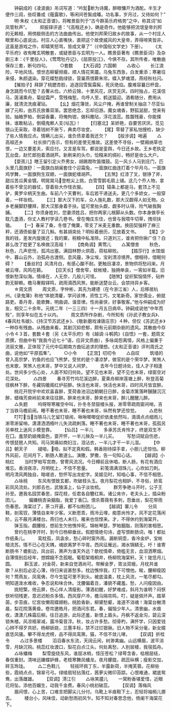 <!-- { "loadSidebar": true } -->
　　钟嗣成的《凌波曲》吊词写道：“吟髭断为诗魔，醉眼慵开为酒酡。半生才便作三闾，些叹番成《薤露歌》，等闲间苍鬓成皤。功名事，岁月过，又待如何？”
　　明·朱权《太和正音谱》，将睢景臣列于“古今群英乐府格势”之中，称其词“如凤管秋声”。
　　郑振铎评道：“《高租还乡》，确是奇作。他能够把流氓皇帝刘邦的无赖相，用傍敲侧击的方法曲曲传出。他使刘邦荣归故乡的故事，从一个村庄人眼里和心底说出。村庄人心直嘴快，直把这个故使威风的大皇帝，弄得啼笑皆非。这虽是游戏之作，却嬉笑怒骂，皆成文章了”（《中国俗文学史》下册）。
　　《太平乐府》收有睢玄明散套，或疑景臣与玄明为一人。瞧景臣著有《瞧景臣词》及杂剧三本：《千里投人》，《莺莺牡丹记》，《屈原投江》，今俱不存。其所传者，唯散曲保存三套，断句四句。
　　○套数
　　【大石调】六国朝
　　△收心
　　长江浪险，平地风恬。恨世态柳颦频眉，顺人情花笑靥。乌兔东西急，白发重添；寒暑往来侵，朱颜退染。穿花蝶愁扃绿锁，营巢燕恨簌朱帘。蝶入梦魂潜，燕经秋社闪。
　　【摧拍子】拜辞了桃腮杏脸，追逐回雪鬓霜髯，死灰绝焰。腹难容曩日杯盘，身怎跳而今坑堑？去奢从俭。六桥云锦，十里风花，庆赏无厌。四时独占，花溪信马，莲浦乘舟，菊绽霜严，雪残梅堑。鸟呼人至，鹤送猿迎。酒肴随分，费用从廉，就清流洗痕濯玷。
　　【幺】烟花簿敛，风尘户掩，再谁曾制关抽店？尽亚仙嫁了元和，由苏氏放番双渐。罢思绝念，忘却旧游。魔女魂香，野狐涎甜，觉来有验。抽箱罗帕，倒袋香囊，将俺拘钳，做科撒阽，浮花浪蕊。胜馥残豪，你能搽抹，谁敢粘沾，倒榻鬼赖人支{坫瓦}！
　　【归塞北】呆娇艳，自要苦厌厌。觅见银山无采取，寻着钱树不揪ㄎ，典卖尽妆奁。
　　【尾】零替了家私怕搜检，缺少了些人情我应点。情瞒儿出尖，谁负债拿着我还欠？
　　【般涉调】哨遍
　　△高祖还乡
　　社长排门告示，但有的差使无推故。这差使不寻俗，一壁厢纳草也恨，一边又要差夫，索应付。又言是车驾，都说是銮舆，今日还乡故。王乡老执定瓦台盘，赵忙郎抱着酒胡芦。新刷来的头巾，恰糨来的绸衫，畅好是妆么大户。
　　【耍孩儿】瞎王留引定火乔男女，胡踢蹬吹笛擂鼓。见一风彡人马到庄门，匹头里几面旗舒：一面旗白胡阑套住个迎霜兔，一面旗红曲连打着个毕月乌，一面旗鸡学舞，一面旗狗生双翅，一面旗蛇缠胡芦。
　　【五煞】红漆了叉，银铮了斧，甜瓜苦瓜黄金镀。明晃晃马登枪尖上挑，白雪雪鹅毛扇上铺。这几个乔人物，拿着些不曾见的器仗，穿着些大作怪衣服。
　　【四】辕条上都是马，套顶上不见驴，黄罗伞柄天生曲。车前八个天曹判，车后若干递送夫。更几个多娇女，一般穿着，一样妆梳。
　　【三】那大汉下的车，众人施礼数，那大汉觑得人如无物。众乡老展脚舒腰拜，那大汉那身着手扶。猛可里抬头觑，觑多时认得，险气破我胸脯。
　　【二】你须身姓刘，您妻须姓吕，把你两家儿根脚从头数。你本身做亭长耽几盏酒，你丈人教村学读几卷书。曾在俺庄东住，也曾与我喂牛切草，拽坝扶锄。
　　【一】春采了桑，冬借了俺粟，零支了米麦无重数。换田契强秤了麻三秤，还酒债偷量了豆几斛。有甚胡突处？明标着册历，见放着文书。
　　【尾】少我的钱，差发内旋拨还；我的粟，税粮中私准除。只道刘三，谁肯把你揪ㄏ住？白甚么改了姓更了名唤做汉高祖！
　　【商角调】黄莺儿
　　△寓僧舍
　　秋色，秋色，几声悲怆，孤鸿出塞。满园林野火烘霞，荷枯柳败。
　　【踏莎行】水馆烟中，暮山云外，泊孤舟古渡侧。息风霾，净尘埃，宝刹清凉境界。僧相待，借眠何碍？
　　【垂丝钓】风清月白，有感心酸不耐。更触目凄凉，景物供将愁闷来。月被云埋，风鸣在籁。
　　【应天长】僧舍窄，蚊帐矮，独拥单衾，一宵如半载。旧恨新愁深似海。情缘在，人无奈，几般儿可怪。
　　【随煞】促织絮恼情怀，砧杵韵无聊赖。檐马奢殿铎鸣，疏雨滴西风煞，能断送楚台云，会禁持异乡客。
　　☆周文质
　　周文质，字仲彬，其先为建德（在今浙江省）人，后移居杭州。《录鬼簿》称他“体貌清癯，学问该博，资性工巧，文笔新奇。家世儒业，俯就路吏。善丹青，能歌舞，明曲调，谐音律。性尚豪侠，好事敬客。”他与仲嗣成为好友，相交二十余年。元统二年（一三三四）十一月五日病卒。钟嗣成说他“中年而殁”，则享年似在五十以内。
　　周文质所作杂剧，今所知有《孙武子教女兵》、《春风杜韦娘》、《持汉节苏武还乡》、《敬新磨戏谏唐庄宗》４种，但仅《苏武还乡》一种存有残曲。从残曲来看，其剧沉抑悲郁，颇有元前期杂剧的遗风。其散曲今存小令４３首，套数４套（另《太平乐府》有《越调·斗鹌鹑》《自悟》一套，题周文质撰，但曲中有“我我今近七十”语，应非文质曲），多咏闺怨离情，风格上偏重于流丽文雅，正体现了元代中后期南方曲坛追求的理想。《太和正音谱》评判周氏之曲，说他如“平原孤隼”。
　　○小令
　　【正宫】叨叨令
　　△自叹
　　筑墙的曾入高宗梦，钓鱼的也应飞熊梦。受贫的是个凄凉梦，做官的是个荣华梦。笑煞人也末歌，笑煞人也末哥，梦中又说人间梦。
　　去年今日题诗处，佳人才子相逢处。世间多少伤心处，人面不知归何处。望不见也末哥，望不见也末哥，绿窗空对花深处。
　　△四景
　　春寻芳竹坞花溪边醉，夏乘舟柳岸莲塘上醉，秋登高菊径枫林下醉，冬藏钩暖阁红炉前醉。快活也末哥，快活也末哥，四时风月皆宜醉。
　　桃花开院宇中欢欢喜喜醉，芰荷香池沼边朝朝日日醉，金菊浓篱落畔醺醺沉沉醉，蜡梅芳庾岭前来来往往醉。醉来也末哥，醉来也末哥，醉儿醒醒儿醉。
　　△失题
　　呜呀呀寒雁空中叫，扑冬冬禁鼓楼头报，淅零零疏雨窗间哨，吉丁当铁马檐前闹。睡不著也末哥，睡不著也末哥，纵然有梦还惊觉。
　　△悲秋
　　叮叮当当铁马儿乞留玎琅闹，啾啾唧唧促织依柔依然叫，滴滴点点细雨儿淅零淅留哨，潇潇洒洒梧叶儿失流疏剌落。睡不著也末哥，睡不著也末哥，孤孤另另单枕上迷风彡模登靠。
　　【仙吕】一半儿
　　多承苏氏肯怜才，终是双生不在囗。羞禁奶娘掩面色，耍开怀，一半儿殃及一半儿买。
　　写愁词赋自伤悲，传恨琵琶人共知。司马哭痛如商妇泣，泪沾衣，一半儿才干一半儿湿。
　　【中吕】朝天子
　　褪咱，咱，拟不定真和假。韩香刚待探手拿，小胆儿还惊怕。柳外风前，花间月下，断肠人敢道么。演撒，梦撒，告一句知心话。
　　【越调】小桃红
　　当时罗帕写宫商，曾寄风流况。今日樽前且休唱，断人肠，有花有酒应难忘。香消夜凉，月明枕上，不信不思量。
　　彩笺滴满泪珠儿，心坎如刀刺。明月清风两独自，暗嗟咨，愁怀写出龙蛇字。吴姬见时，知咱心事，不信不相思。
　　△咏桃
　　东风有恨致玄都，吹破枝头玉。夜月梨花也相妒，不寻俗，娇鸾彩凤风流处。刘郎去也，武陵溪上，仙子淡妆梳。
　　群芳争艳斗开时，公子王孙至。邀我名园赏春思，探花枝，任君各自簪红紫。诸公肯许，老夫头上，插朵粉团儿。
　　偏嫌桃杏染胭脂，我爱丁香囗。恨杀蔷薇有多刺，怨垂丝，梨花带雨伤春思。海棠过了，荼コ开遍，都不似粉团儿。
　　【越调】寨儿令
　　分凤鞋，剖鸾钗，薄情自来年少客。义断恩乖，雨冷云埋，痴意尚怜才。风不定花落闲阶，云不蔽月满楼台。燕归也人未归，雁来也信悭来。才，不得休约到海棠开。
　　弹玉指，觑腰枝，想前生欠他憔悴死。锦帐琴瑟，罗帕胭脂，则落的害相思。
　　曾约在桃李开时，到今日杨柳垂丝。假题情绝句诗，虚写恨断肠词，嗤！都扯作纸条儿。
　　鸾枕孤，凤衾余，愁心碎时窗外雨。漏断铜壶，香冷金炉，宝帐暗流苏。情不已心在天隅，魂欲离梦不华胥。西风征雁远，湘水锦鳞无，吁！谁寄断肠书？蟾影边，凤台前，箫声为谁天外远？欹枕情牵，倚槛无言，血泪洒寒烟。自薄情别后经年，想嫦娥不念孤眠。葡萄架梧桐井，杨柳院海棠轩。天！陡恁月儿圆。
　　斟玉波，对金荷，新来自觉酒尚可。带解金罗，胥淡双蛾，月枕共谁歌？从别后必定心薄，待归来说甚愁多。枕边憔悴我，灯下可憎他。睃，腰柳瘦因何？莺燕友，凤鸾俦，尽今生猛可里不到头。被底温柔，枕上风流，一笔尽都勾。明知道泼水难收，争忍说和味合休。沈腰偏着丑，潘貌不藏羞。愁，人问瘦因由。
　　挑短檠，倚云屏，伤心伴人清瘦影。薄酒初醒，好梦难成，斜月为谁明？闷恹恹听彻残更，意迟迟盼杀多情。西风穿户冷，檐马隔帘鸣，叮，疑是佩环声。踏草茵，步苔痕，忆宫妆懒观蝶翅粉。桃脸香新，柳黛愁颦，谁道不消魂！海棠台榭清晨，梨花院落黄昏。卷帘邀皓月，把酒问东君。春，偏恼少年人。清景幽，水痕收，潇潇几株霜后柳。往日追游，此际还羞，新恨上眉头。丹枫不返金沟，碧云深锁朱楼。风凉梧翠减，露冷菊音浮。秋，妆占许多愁。彻骨杓，满怀学，只因爱钱心辨不得歹共好。杨柳妖娆，兰蕙丰标，禁不过烂银锹。旧人物不采分毫，新女婿直恁风骚。攀不得龙虎榜，品不得凤鸾箫。猫，不信不敛儿哮。
　　【双调】折桂令
　　△过多景楼
　　滔滔春水东流，天阔云闲，树渺禽幽。山远横眉，波平消雪，月缺沉钩。桃蕊红妆渡口，梨花白点江头。何处离愁，人别层楼，我宿孤舟。
　　△咏蟠梅
　　梨雪旋绕东风，谁屈冰梢，怪压苍松？绿萼含香，枯根层结，春信重封。清味远嫌蝶妒蜂，老枝寒舞凤蟠龙。夜月朦胧，疏蕊纵横；瘦影交加，碎玉玲珑。
　　△二色鞋儿
　　轻摇环佩丁东，半露新荷，半掩芙蓉。花柳些些，霞绡点点，锦翠弓弓。绿绫扇轻拈落红，茜萝尖微印苔踪。心恨难通，裙底鸳鸯，出落雌雄。
　　【双调】清江引
　　△咏笑靥儿
　　一窝粉香堪爱惜，近眼花将坠。添他百媚生，动我千金费。春风小桃初破蕊。
　　【双调】落梅风
　　眉间恨，心上苦，口难言把脚尖儿分付。乌靴上半痕鞋下土，忍轻将袖梢儿挪去。
　　楼台小，风味佳，动新愁雨初风乍。知不知对春思念他，倚阑干海棠花下。
